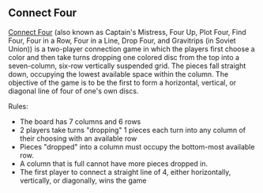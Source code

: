 ## Connect Four
[Connect Four](https://en.wikipedia.org/wiki/Connect_Four) (also known as Captain's Mistress, Four Up, Plot Four, Find Four, Four in a Row, Four in a Line, Drop Four, and Gravitrips (in Soviet Union)) is a two-player connection game in which the players first choose a color and then take turns dropping one colored disc from the top into a seven-column, six-row vertically suspended grid. The pieces fall straight down, occupying the lowest available space within the column. The objective of the game is to be the first to form a horizontal, vertical, or diagonal line of four of one's own discs.

Rules:
* The board has 7 columns and 6 rows
* 2 players take turns "dropping" 1 pieces each turn into any column of their choosing with an available row
* Pieces "dropped" into a column must occupy the bottom-most available row.
* A column that is full cannot have more pieces dropped in.
* The first player to connect a straight line of 4, either horizontally, vertically, or diagonally, wins the game
